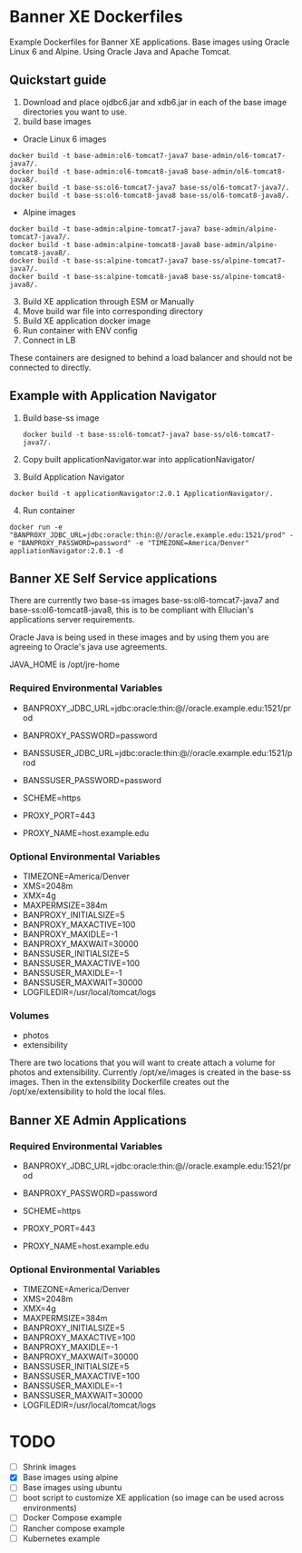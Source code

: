 # Banner XE Dockerfiles
Example Dockerfiles for Banner XE applications.  Base images using Oracle Linux 6 and Alpine.  Using Oracle Java and Apache Tomcat.


## Quickstart guide
1. Download and place ojdbc6.jar and xdb6.jar in each of the base image directories you want to use.
2. build base images
  * Oracle Linux 6 images
```
docker build -t base-admin:ol6-tomcat7-java7 base-admin/ol6-tomcat7-java7/.
docker build -t base-admin:ol6-tomcat8-java8 base-admin/ol6-tomcat8-java8/.
docker build -t base-ss:ol6-tomcat7-java7 base-ss/ol6-tomcat7-java7/.
docker build -t base-ss:ol6-tomcat8-java8 base-ss/ol6-tomcat8-java8/.
```
  * Alpine images
```
docker build -t base-admin:alpine-tomcat7-java7 base-admin/alpine-tomcat7-java7/.
docker build -t base-admin:alpine-tomcat8-java8 base-admin/alpine-tomcat8-java8/.
docker build -t base-ss:alpine-tomcat7-java7 base-ss/alpine-tomcat7-java7/.
docker build -t base-ss:alpine-tomcat8-java8 base-ss/alpine-tomcat8-java8/.
```
3. Build XE application through ESM or Manually
4. Move build war file into corresponding directory
5. Build XE application docker image
6. Run container with ENV config
7. Connect in LB


These containers are designed to behind a load balancer and should not be connected to directly.


## Example with Application Navigator

1. Build base-ss image

    ```
    docker build -t base-ss:ol6-tomcat7-java7 base-ss/ol6-tomcat7-java7/.
    ```

2. Copy built applicationNavigator.war into applicationNavigator/
3. Build Application Navigator

  ```
  docker build -t applicationNavigator:2.0.1 ApplicationNavigator/.
  ```

4. Run container

 ```
 docker run -e "BANPROXY_JDBC_URL=jdbc:oracle:thin:@//oracle.example.edu:1521/prod" -e "BANPROXY_PASSWORD=password" -e "TIMEZONE=America/Denver" appliationNavigator:2.0.1 -d
 ```

## Banner XE Self Service applications

There are currently two base-ss images base-ss:ol6-tomcat7-java7 and base-ss:ol6-tomcat8-java8, this is to be compliant with Ellucian's applications server requirements.

Oracle Java is being used in these images and by using them you are agreeing to Oracle's java use agreements.

JAVA_HOME is /opt/jre-home

### Required Environmental Variables

* BANPROXY_JDBC_URL=jdbc:oracle:thin:@//oracle.example.edu:1521/prod
* BANPROXY_PASSWORD=password

* BANSSUSER_JDBC_URL=jdbc:oracle:thin:@//oracle.example.edu:1521/prod
* BANSSUSER_PASSWORD=password

* SCHEME=https
* PROXY_PORT=443
* PROXY_NAME=host.example.edu

### Optional Environmental Variables
* TIMEZONE=America/Denver
* XMS=2048m
* XMX=4g
* MAXPERMSIZE=384m
* BANPROXY_INITIALSIZE=5
* BANPROXY_MAXACTIVE=100
* BANPROXY_MAXIDLE=-1
* BANPROXY_MAXWAIT=30000
* BANSSUSER_INITIALSIZE=5
* BANSSUSER_MAXACTIVE=100
* BANSSUSER_MAXIDLE=-1
* BANSSUSER_MAXWAIT=30000
* LOGFILEDIR=/usr/local/tomcat/logs

### Volumes

* photos
* extensibility


There are two locations that you will want to create attach a volume for photos and extensibility.  Currently /opt/xe/images is created in the base-ss images.  Then in the extensibility Dockerfile creates out the /opt/xe/extensibility to hold the local files.



## Banner XE Admin Applications

### Required Environmental Variables

* BANPROXY_JDBC_URL=jdbc:oracle:thin:@//oracle.example.edu:1521/prod
* BANPROXY_PASSWORD=password

* SCHEME=https
* PROXY_PORT=443
* PROXY_NAME=host.example.edu

### Optional Environmental Variables
* TIMEZONE=America/Denver
* XMS=2048m
* XMX=4g
* MAXPERMSIZE=384m
* BANPROXY_INITIALSIZE=5
* BANPROXY_MAXACTIVE=100
* BANPROXY_MAXIDLE=-1
* BANPROXY_MAXWAIT=30000
* BANSSUSER_INITIALSIZE=5
* BANSSUSER_MAXACTIVE=100
* BANSSUSER_MAXIDLE=-1
* BANSSUSER_MAXWAIT=30000
* LOGFILEDIR=/usr/local/tomcat/logs



# TODO
- [ ] Shrink images
- [x] Base images using alpine
- [ ] Base images using ubuntu
- [ ] boot script to customize XE application (so image can be used across environments)
- [ ] Docker Compose example
- [ ] Rancher compose example
- [ ] Kubernetes example
